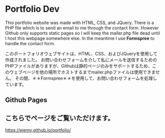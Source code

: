 # Portfolio Dev

This portfolio website was made with HTML, CSS, and JQuery. 
There is a PHP file which is to send an email to me through the contact form. However Github only 
supports static pages so I will keep the mailer.php file dead until I host this webpage somewhere else.
In the meantime I use **Formspree** to handle the contact form.

このポートフォリオウェブサイトは、HTML、CSS、およびJQueryを使用して作成されました。
お問い合わせフォームを介して私にメールを送信するためのPHPファイルがありますが、Githubは静的ページのみをサポートするため、このウェブページを他の場所でホストするまでmailer.phpファイルは使用できません。
その間、＊＊Formspree＊＊を使用して、お問い合わせフォームを処理しています。

## Github Pages
## こちらでページをご覧いただけます。

https://ejemy.github.io/portfolio/

